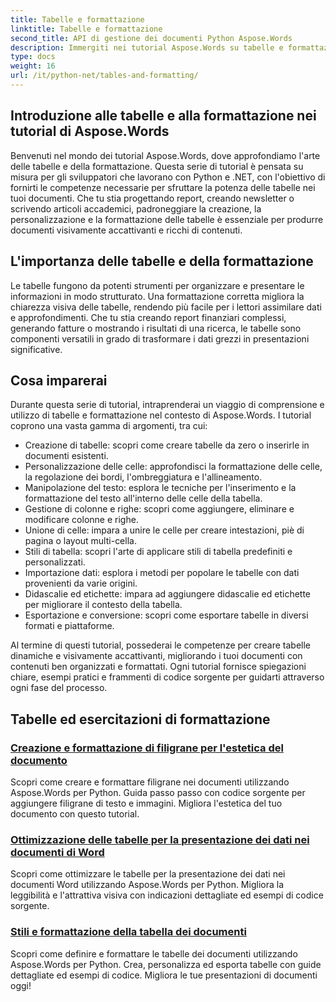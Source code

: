```yaml
---
title: Tabelle e formattazione
linktitle: Tabelle e formattazione
second_title: API di gestione dei documenti Python Aspose.Words
description: Immergiti nei tutorial Aspose.Words su tabelle e formattazione nelle applicazioni Python e .NET. Impara a creare, personalizzare e stilizzare tabelle per documenti visivamente accattivanti.
type: docs
weight: 16
url: /it/python-net/tables-and-formatting/
---
```



## Introduzione alle tabelle e alla formattazione nei tutorial di Aspose.Words

Benvenuti nel mondo dei tutorial Aspose.Words, dove approfondiamo l'arte delle tabelle e della formattazione. Questa serie di tutorial è pensata su misura per gli sviluppatori che lavorano con Python e .NET, con l'obiettivo di fornirti le competenze necessarie per sfruttare la potenza delle tabelle nei tuoi documenti. Che tu stia progettando report, creando newsletter o scrivendo articoli accademici, padroneggiare la creazione, la personalizzazione e la formattazione delle tabelle è essenziale per produrre documenti visivamente accattivanti e ricchi di contenuti.

## L'importanza delle tabelle e della formattazione

Le tabelle fungono da potenti strumenti per organizzare e presentare le informazioni in modo strutturato. Una formattazione corretta migliora la chiarezza visiva delle tabelle, rendendo più facile per i lettori assimilare dati e approfondimenti. Che tu stia creando report finanziari complessi, generando fatture o mostrando i risultati di una ricerca, le tabelle sono componenti versatili in grado di trasformare i dati grezzi in presentazioni significative.

## Cosa imparerai

Durante questa serie di tutorial, intraprenderai un viaggio di comprensione e utilizzo di tabelle e formattazione nel contesto di Aspose.Words. I tutorial coprono una vasta gamma di argomenti, tra cui:

- Creazione di tabelle: scopri come creare tabelle da zero o inserirle in documenti esistenti.
- Personalizzazione delle celle: approfondisci la formattazione delle celle, la regolazione dei bordi, l'ombreggiatura e l'allineamento.
- Manipolazione del testo: esplora le tecniche per l'inserimento e la formattazione del testo all'interno delle celle della tabella.
- Gestione di colonne e righe: scopri come aggiungere, eliminare e modificare colonne e righe.
- Unione di celle: impara a unire le celle per creare intestazioni, piè di pagina o layout multi-cella.
- Stili di tabella: scopri l'arte di applicare stili di tabella predefiniti e personalizzati.
- Importazione dati: esplora i metodi per popolare le tabelle con dati provenienti da varie origini.
- Didascalie ed etichette: impara ad aggiungere didascalie ed etichette per migliorare il contesto della tabella.
- Esportazione e conversione: scopri come esportare tabelle in diversi formati e piattaforme.

Al termine di questi tutorial, possederai le competenze per creare tabelle dinamiche e visivamente accattivanti, migliorando i tuoi documenti con contenuti ben organizzati e formattati. Ogni tutorial fornisce spiegazioni chiare, esempi pratici e frammenti di codice sorgente per guidarti attraverso ogni fase del processo.

## Tabelle ed esercitazioni di formattazione
### [Creazione e formattazione di filigrane per l'estetica del documento](./manage-document-watermarks/)
Scopri come creare e formattare filigrane nei documenti utilizzando Aspose.Words per Python. Guida passo passo con codice sorgente per aggiungere filigrane di testo e immagini. Migliora l'estetica del tuo documento con questo tutorial.
### [Ottimizzazione delle tabelle per la presentazione dei dati nei documenti di Word](./document-tables/)
Scopri come ottimizzare le tabelle per la presentazione dei dati nei documenti Word utilizzando Aspose.Words per Python. Migliora la leggibilità e l'attrattiva visiva con indicazioni dettagliate ed esempi di codice sorgente.
### [Stili e formattazione della tabella dei documenti](./document-table-styles-formatting/)
Scopri come definire e formattare le tabelle dei documenti utilizzando Aspose.Words per Python. Crea, personalizza ed esporta tabelle con guide dettagliate ed esempi di codice. Migliora le tue presentazioni di documenti oggi! 